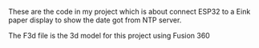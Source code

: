 These are the code in my project which is about connect ESP32 to a Eink paper display to show the date got from NTP server.

The F3d file is the 3d model for this project using Fusion 360

<!---
ChheangL/ChheangL is a ✨ special ✨ repository because its `README.md` (this file) appears on your GitHub profile.
You can click the Preview link to take a look at your changes.
--->
